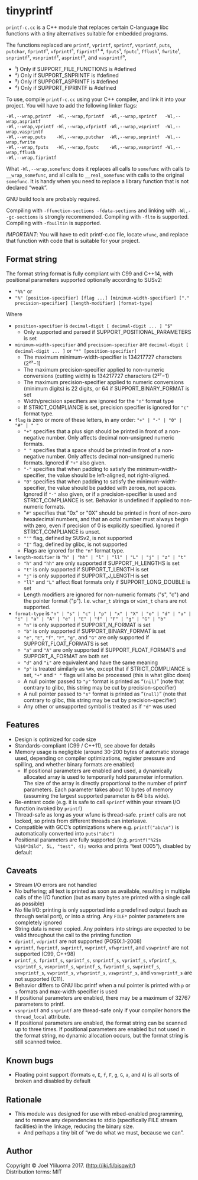 # tinyprintf

`printf-c.cc` is a C++ module that replaces certain C-language libc functions
with a tiny alternatives suitable for embedded programs.

The functions replaced are
`printf`,
`vprintf`,
`sprintf`,
`vsprintf`,
`puts`,
`putchar`,
`fprintf`¹,
`vfprintf`¹,
`fiprintf`¹ ⁴,
`fputs`¹,
`fputc`¹,
`fflush`¹,
`fwrite`¹,
`snprintf`²,
`vsnprintf`²,
`asprintf`³, and
`vasprintf`³,

* ¹) Only if SUPPORT_FILE_FUNCTIONS is #defined
* ²) Only if SUPPORT_SNPRINTF is #defined
* ³) Only if SUPPORT_ASPRINTF is #defined
* ⁴) Only if SUPPORT_FIPRINTF is #defined

To use, compile `printf-c.cc` using your C++ compiler, and link it into your project.
You will have to add the following linker flags:

    -Wl,--wrap,printf  -Wl,--wrap,fprintf  -Wl,--wrap,sprintf   -Wl,--wrap,asprintf    
    -Wl,--wrap,vprintf -Wl,--wrap,vfprintf -Wl,--wrap,vsprintf  -Wl,--wrap,vasprintf    
    -Wl,--wrap,puts    -Wl,--wrap,putchar  -Wl,--wrap,snprintf  -Wl,--wrap,fwrite    
    -Wl,--wrap,fputs   -Wl,--wrap,fputc    -Wl,--wrap,vsnprintf -Wl,--wrap,fflush    
    -Wl,--wrap,fiprintf

What `-Wl,--wrap,somefunc` does it replaces all calls to `somefunc` with calls to `__wrap_somefunc`,
and all calls to `__real_somefunc` with calls to the original `somefunc`.
It is handy when you need to replace a library function that is not declared “weak”.

GNU build tools are probably required.

Compiling with `-ffunction-sections -fdata-sections` and linking with `-Wl,--gc-sections` is strongly recommended.
Compiling with `-flto` is supported.
Compiling with `-fbuiltin` is supported.

*IMPORTANT*: You will have to edit printf-c.cc file, locate `wfunc`,
and replace that function with code that is suitable for your project.

## Format string

The format string format is fully compliant with C99 and C++14,
with positional parameters supported optionally according to SUSv2:

* `"%%"` or
* `"%" [position-specifier] [flag ...] [minimum-width-specifier] ["." precision-specifier] [length-modifier] [format-type]`

Where
* `position-specifier` is `decimal-digit [ decimal-digit ... ] "$"`
  * Only supported and parsed if SUPPORT_POSITIONAL_PARAMETERS is set
* `minimum-width-specifier` and `precision-specifier` are `decimal-digit [ decimal-digit ... ]` or `"*" [position-specifier]`
  * The maximum minimum-width-specifier is 134217727 characters (2²⁷−1)
  * The maximum precision-specifier applied to non-numeric conversions (cutting width) is 134217727 characters (2²⁷−1)
  * The maximum precision-specifier applied to numeric conversions (minimum digits) is 22 digits, or 64 if SUPPORT_BINARY_FORMAT is set
  * Width/precision specifiers are ignored for the `"n"` format type
  * If STRICT_COMPLIANCE is set, precision specifier is ignored for `"c"` format type.
* `flag` is zero or more of these letters, in any order: `"+" | "-" | "0" | "#" | " "`
  * `"+"` specifies that a plus sign should be printed in front of a non-negative number. Only affects decimal non-unsigned numeric formats.
  * `" "` specifies that a space should be printed in front of a non-negative number. Only affects decimal non-unsigned numeric formats. Ignored if `"+"` also given.
  * `"-"` specifies that when padding to satisfy the minimum-width-specifier, the value should be left-aligned, not right-aligned.
  * `"0"` specifies that when padding to satisfy the minimum-width-specifier, the value should be padded with zeroes, not spaces. Ignored if `"-"` also given, or if a precision-specifier is used and STRICT_COMPLIANCE is set. Behavior is undefined if applied to non-numeric formats.
  * "`#"` specifies that "0x" or "0X" should be printed in front of non-zero hexadecimal numbers, and that an octal number must always begin with zero, even if precision of 0 is explicitly specified. Ignored if STRICT_COMPLIANCE is unset.
  * `"'"` flag, defined by SUSv2, is not supported
  * `"I"` flag, defined by glibc, is not supported
  * Flags are ignored for the `"n"` format type.
* `length-modifier` is `"h" | "hh" | "l" | "ll" | "L" | "j" | "z" | "t"`
  * `"h"` and `"hh"` are only supported if SUPPORT_H_LENGTHS is set
  * `"t"` is only supported if SUPPORT_T_LENGTH is set
  * `"j"` is only supported if SUPPORT_J_LENGTH is set
  * `"ll"` and `"L"` affect float formats only if SUPPORT_LONG_DOUBLE is set
  * Length modifiers are ignored for non-numeric formats ("s", "c") and the pointer format ("p"). I.e. `wchar_t` strings or `wint_t` chars are not supported.
* `format-type` is `"n" | "s" | "c" | "p" | "x" | "X" | "o" | "d" | "u" | "i" | "a" | "A" | "e" | "E" | "f" | "F" | "g" | "G" | "b"`
  * `"n"` is only supported if SUPPORT_N_FORMAT is set
  * `"b"` is only supported if SUPPORT_BINARY_FORMAT is set
  * `"e"`, `"E"`, `"f"`, `"F"`, `"g"`, and `"G"` are only supported if SUPPORT_FLOAT_FORMATS is set
  * `"a"` and `"A"` are only supported if SUPPORT_FLOAT_FORMATS and SUPPORT_A_FORMAT are both set
  * `"d"` and `"i"` are equivalent and have the same meaning
  * `"p"` is treated similarly as `%#x`, except that if STRICT_COMPLIANCE is set, `"+"` and `" "` flags will also be processed (this is what glibc does)
  * A null pointer passed to `"p"` format is printed as “`(nil)`” (note that contrary to glibc, this string may be cut by precision-specifier)
  * A null pointer passed to `"s"` format is printed as “`(null)`” (note that contrary to glibc, this string may be cut by precision-specifier)
  * Any other or unsupported symbol is treated as if `"d"` was used

## Features

* Design is optimized for code size
* Standards-compliant (C99 / C++11), see above for details
* Memory usage is negligible (around 30-200 bytes of automatic storage used, depending on compiler optimizations, register pressure and spilling, and whether binary formats are enabled)
  * If positional parameters are enabled and used, a dynamically allocated array is used to temporarily hold parameter information. The size of the array is directly proportional to the number of printf parameters. Each parameter takes about 10 bytes of memory (assuming the largest supported parameter is 64 bits wide).
* Re-entrant code (e.g. it is safe to call `sprintf` within your stream I/O function invoked by `printf`)
* Thread-safe as long as your wfunc is thread-safe. `printf` calls are not locked, so prints from different threads can interleave.
* Compatible with GCC’s optimizations where e.g. `printf("abc\n")` is automatically converted into `puts("abc")`
* Positional parameters are fully supported (e.g. `printf("%2$s %1$0*3$ld", 5L, "test", 4);` works and prints “test 0005”), disabled by default

## Caveats

* Stream I/O errors are not handled
* No buffering; all text is printed as soon as available, resulting in multiple calls of the I/O function (but as many bytes are printed with a single call as possible)
* No file I/O: printing is only supported into a predefined output (such as through serial port), or into a string. Any `FILE*` pointer parameters are completely ignored
* String data is never copied. Any pointers into strings are expected to be valid throughout the call to the printing function
* `dprintf`, `vdprintf` are not supported (POSIX.1-2008)
* `wprintf`, `fwprintf`, `swprintf`, `vwprintf`, `vfwprintf`, and `vswprintf` are not supported (C99, C++98)
* `printf_s`, `fprintf_s`, `sprintf_s`, `snprintf_s`, `vprintf_s`, `vfprintf_s`, `vsprintf_s`, `vsnprintf_s`, `wprintf_s`, `fwprintf_s`, `swprintf_s`, `snwprintf_s`, `vwprintf_s`, `vfwprintf_s`, `vswprintf_s`, and `vsnwprintf_s` are not supported (C11).
* Behavior differs to GNU libc printf when a nul pointer is printed with `p` or `s` formats and max-width specifier is used
* If positional parameters are enabled, there may be a maximum of 32767 parameters to printf.
* `vsnprintf` and `snprintf` are thread-safe only if your compiler honors the `thread_local` attribute.
* If positional parameters are enabled, the format string can be scanned up to three times. If positional parameters are enabled but not used in the format string, no dynamic allocation occurs, but the format string is still scanned twice.

## Known bugs

* Floating point support (formats `e`, `E`, `f`, `F`, `g`, `G`, `a`, and `A`) is all sorts of broken and disabled by default

## Rationale

* This module was designed for use with mbed-enabled programming, and to remove any dependencies to stdio (specifically FILE stream facilities) in the linkage, reducing the binary size.
  * And perhaps a tiny bit of “we do what we must, because we can”.

## Author

Copyright © Joel Yliluoma 2017. (http://iki.fi/bisqwit/)    
Distribution terms: MIT
